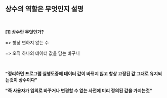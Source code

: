 ## **상수의 역할은 무엇인지 설명**

<br/>

**[1] 상수란 무엇인가?**

=> 항상 변하지 않는 수  

=> 오직 하나의 데이터 값을 담는 바구니

<br/>



**"정리하면 프로그램 실행도중에 데이터 값이 바뀌지 읺고 항상 고정된 값 그대로 유지되는것이 상수이다"**

**"즉 사용자가 임의로 바꾸거나 변경할 수 없는 사전에 미리 정의된 값을 가지는것"**
